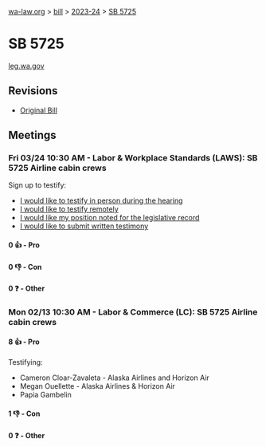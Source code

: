 [wa-law.org](/) > [bill](/bill/) > [2023-24](/bill/2023-24/) > [SB 5725](/bill/2023-24/sb/5725/)

# SB 5725
[leg.wa.gov](https://app.leg.wa.gov/billsummary?BillNumber=5725&Year=2023&Initiative=false)

## Revisions
* [Original Bill](1/)

## Meetings
### Fri 03/24 10:30 AM - Labor & Workplace Standards (LAWS): SB 5725 Airline cabin crews
Sign up to testify:
* [I would like to testify in person during the hearing](https://app.leg.wa.gov/csi/Testifier/Add?chamber=House&mId=31123&aId=153948&caId=22374&tId=1)
* [I would like to testify remotely](https://app.leg.wa.gov/csi/Testifier/Add?chamber=House&mId=31123&aId=153948&caId=22374&tId=2)
* [I would like my position noted for the legislative record](https://app.leg.wa.gov/csi/Testifier/Add?chamber=House&mId=31123&aId=153948&caId=22374&tId=3)
* [I would like to submit written testimony](https://app.leg.wa.gov/csi/Testifier/Add?chamber=House&mId=31123&aId=153948&caId=22374&tId=4)

#### 0 👍 - Pro

#### 0 👎 - Con

#### 0 ❓ - Other

### Mon 02/13 10:30 AM - Labor & Commerce (LC): SB 5725 Airline cabin crews
#### 8 👍 - Pro
Testifying:
* Cameron Cloar-Zavaleta - Alaska Airlines and Horizon Air
* Megan Ouellette - Alaska Airlines & Horizon Air
* Papia Gambelin

#### 1 👎 - Con

#### 0 ❓ - Other
